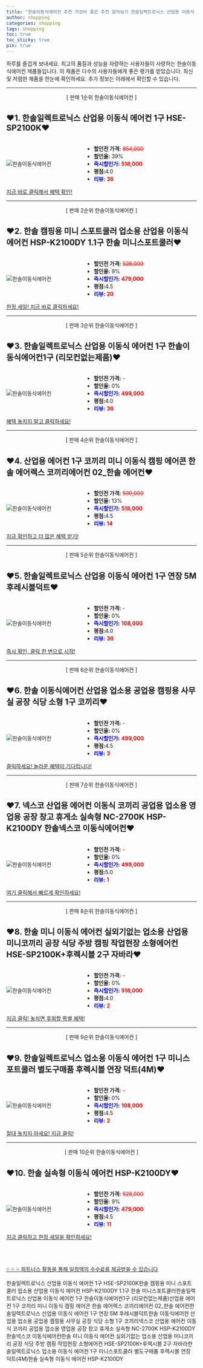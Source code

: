 ```yaml
---
title: "한솔이동식에어컨 추천 가성비 좋은 추천 알아보기 한솔일렉트로닉스 산업용 이동식 에어컨 1구"
author: shopping
categories: shopping
tags: shopping
toc: true
toc_sticky: true
pin: true
---
```

하루를 즐겁게 보내세요. 최고의 품질과 성능을 자랑하는 사용자들이 사랑하는 한솔이동식에어컨 제품들입니다. 이 제품은 다수의 사용자들에게 좋은 평가를 받았습니다. 최신 및 저렴한 제품을 한눈에 확인하세요. 추가 정보는 아래에서 확인할 수 있습니다.

---
<p class="toplist" style="margin: 0 auto; display: block; width: fit-content;">[ 판매 1순위 한솔이동식에어컨 ]</p>

<h2><strong>❤️1. 한솔일렉트로닉스 산업용 이동식 에어컨 1구 HSE-SP2100K❤️</strong></h2>

<div style="display: flex; align-items: center;">
    <div style="flex: 0.4;">
        <img src="https://thumbnail10.coupangcdn.com/thumbnails/remote/230x230ex/image/vendor_inventory/a7ed/0ca89837fea28dffaefdacc6eb857f5d5c916bd2ace3527f1c0a3fae96e5.jpg" alt="한솔이동식에어컨" style="max-width: 100%;">
    </div>
    <div style="flex: 0.6; margin-left: 10px;">
        <ul>
            <li><strong>할인전 가격:</strong> <del style="color: red;">854,000</del></li>
            <li><strong>할인율:</strong> 39%</li>
            <li><span style='color:blue'><strong>즉시할인가:</strong></span> <span style='color:red'><strong>518,000</strong></span></li>
            <li><strong>평점:</strong>4.0</li>
            <li><span style='color:blue'><strong>리뷰:</strong></span> <span style='color:red'><strong>36</strong></span></li>
        </ul>
    </div>
</div>
<div class="center">
    <a href="https://William4Davisa.github.io?lptag=AF9450613&subid=githubio&pageKey=6428822528&traceid=V0-153&itemId=13865595052&vendorItemId=89609255259" class="myButton">
        지금 바로 클릭해서 혜택 확인!
    </a>
</div>


---
<p class="toplist" style="margin: 0 auto; display: block; width: fit-content;">[ 판매 2순위 한솔이동식에어컨 ]</p>

<h2><strong>❤️2. 한솔 캠핑용 미니 스포트쿨러 업소용 산업용 이동식 에어컨 HSP-K2100DY 1.1구 한솔 미니스포트쿨러❤️</strong></h2>

<div style="display: flex; align-items: center;">
    <div style="flex: 0.4;">
        <img src="https://thumbnail9.coupangcdn.com/thumbnails/remote/230x230ex/image/vendor_inventory/3142/0acdc68f8150201c733c9e86a62ef24a3dea06eef2231ae8953f3df4dfeb.jpg" alt="한솔이동식에어컨" style="max-width: 100%;">
    </div>
    <div style="flex: 0.6; margin-left: 10px;">
        <ul>
            <li><strong>할인전 가격:</strong> <del style="color: red;">528,000</del></li>
            <li><strong>할인율:</strong> 9%</li>
            <li><span style='color:blue'><strong>즉시할인가:</strong></span> <span style='color:red'><strong>479,000</strong></span></li>
            <li><strong>평점:</strong>4.5</li>
            <li><span style='color:blue'><strong>리뷰:</strong></span> <span style='color:red'><strong>20</strong></span></li>
        </ul>
    </div>
</div>
<div class="center">
    <a href="https://William4Davisa.github.io?lptag=AF9450613&subid=githubio&pageKey=6449011731&traceid=V0-153&itemId=13991276844&vendorItemId=90124260764" class="myButton">
        한정 세일! 지금 바로 클릭하세요!
    </a>
</div>


---
<p class="toplist" style="margin: 0 auto; display: block; width: fit-content;">[ 판매 3순위 한솔이동식에어컨 ]</p>

<h2><strong>❤️3. 한솔일렉트로닉스 산업용 이동식 에어컨 1구 한솔이동식에어컨1구 (리모컨없는제품)❤️</strong></h2>

<div style="display: flex; align-items: center;">
    <div style="flex: 0.4;">
        <img src="https://thumbnail10.coupangcdn.com/thumbnails/remote/230x230ex/image/vendor_inventory/3c7e/0361d9650261bc8a9350a8e4069d6c644f789e8dbeeadb1e2a2c1ae15885.jpg" alt="한솔이동식에어컨" style="max-width: 100%;">
    </div>
    <div style="flex: 0.6; margin-left: 10px;">
        <ul>
            <li><strong>할인전 가격:</strong> <del style="color: red;">-</del></li>
            <li><strong>할인율:</strong> 0%</li>
            <li><span style='color:blue'><strong>즉시할인가:</strong></span> <span style='color:red'><strong>499,000</strong></span></li>
            <li><strong>평점:</strong>4.0</li>
            <li><span style='color:blue'><strong>리뷰:</strong></span> <span style='color:red'><strong>36</strong></span></li>
        </ul>
    </div>
</div>
<div class="center">
    <a href="https://William4Davisa.github.io?lptag=AF9450613&subid=githubio&pageKey=6428822528&traceid=V0-153&itemId=23531685113&vendorItemId=90557979039" class="myButton">
        혜택 놓치지 말고 클릭하세요!
    </a>
</div>


---
<p class="toplist" style="margin: 0 auto; display: block; width: fit-content;">[ 판매 4순위 한솔이동식에어컨 ]</p>

<h2><strong>❤️4. 산업용 에어컨 1구 코끼리 미니 이동식 캠핑 에어콘 한솔 에어렉스 코끼리에어컨 02_한솔 에어컨❤️</strong></h2>

<div style="display: flex; align-items: center;">
    <div style="flex: 0.4;">
        <img src="https://thumbnail10.coupangcdn.com/thumbnails/remote/230x230ex/image/vendor_inventory/d458/d61a059980167da838024ac11df563fddc467dc745bca873065c5f018836.jpg" alt="한솔이동식에어컨" style="max-width: 100%;">
    </div>
    <div style="flex: 0.6; margin-left: 10px;">
        <ul>
            <li><strong>할인전 가격:</strong> <del style="color: red;">599,000</del></li>
            <li><strong>할인율:</strong> 13%</li>
            <li><span style='color:blue'><strong>즉시할인가:</strong></span> <span style='color:red'><strong>518,000</strong></span></li>
            <li><strong>평점:</strong>4.5</li>
            <li><span style='color:blue'><strong>리뷰:</strong></span> <span style='color:red'><strong>14</strong></span></li>
        </ul>
    </div>
</div>
<div class="center">
    <a href="https://William4Davisa.github.io?lptag=AF9450613&subid=githubio&pageKey=8008895554&traceid=V0-153&itemId=22335138732&vendorItemId=89380415428" class="myButton">
        지금 확인하고 더 많은 혜택 받기!
    </a>
</div>


---
<p class="toplist" style="margin: 0 auto; display: block; width: fit-content;">[ 판매 5순위 한솔이동식에어컨 ]</p>

<h2><strong>❤️5. 한솔일렉트로닉스 산업용 이동식 에어컨 1구 연장 5M 후레시블덕트❤️</strong></h2>

<div style="display: flex; align-items: center;">
    <div style="flex: 0.4;">
        <img src="https://thumbnail8.coupangcdn.com/thumbnails/remote/230x230ex/image/vendor_inventory/71e6/14b0352823c0e24fbe8718017d22f5d9da4d1604ea6b5169df61a170352f.png" alt="한솔이동식에어컨" style="max-width: 100%;">
    </div>
    <div style="flex: 0.6; margin-left: 10px;">
        <ul>
            <li><strong>할인전 가격:</strong> <del style="color: red;">-</del></li>
            <li><strong>할인율:</strong> 0%</li>
            <li><span style='color:blue'><strong>즉시할인가:</strong></span> <span style='color:red'><strong>108,000</strong></span></li>
            <li><strong>평점:</strong>4.0</li>
            <li><span style='color:blue'><strong>리뷰:</strong></span> <span style='color:red'><strong>36</strong></span></li>
        </ul>
    </div>
</div>
<div class="center">
    <a href="https://William4Davisa.github.io?lptag=AF9450613&subid=githubio&pageKey=6428822528&traceid=V0-153&itemId=23452384510&vendorItemId=90479138178" class="myButton">
        즉시 확인, 클릭 한 번으로 시작!
    </a>
</div>


---
<p class="toplist" style="margin: 0 auto; display: block; width: fit-content;">[ 판매 6순위 한솔이동식에어컨 ]</p>

<h2><strong>❤️6. 한솔 이동식에어컨 산업용 업소용 공업용 캠핑용 사무실 공장 식당 소형 1구 코끼리❤️</strong></h2>

<div style="display: flex; align-items: center;">
    <div style="flex: 0.4;">
        <img src="https://thumbnail9.coupangcdn.com/thumbnails/remote/230x230ex/image/vendor_inventory/9d66/477b14f83155b97c510967404a6b64c61cca705a2136e68ac1d0e8d99e6c.jpg" alt="한솔이동식에어컨" style="max-width: 100%;">
    </div>
    <div style="flex: 0.6; margin-left: 10px;">
        <ul>
            <li><strong>할인전 가격:</strong> <del style="color: red;">-</del></li>
            <li><strong>할인율:</strong> 0%</li>
            <li><span style='color:blue'><strong>즉시할인가:</strong></span> <span style='color:red'><strong>499,000</strong></span></li>
            <li><strong>평점:</strong>4.5</li>
            <li><span style='color:blue'><strong>리뷰:</strong></span> <span style='color:red'><strong>3</strong></span></li>
        </ul>
    </div>
</div>
<div class="center">
    <a href="https://William4Davisa.github.io?lptag=AF9450613&subid=githubio&pageKey=7340742404&traceid=V0-153&itemId=18866514826&vendorItemId=90089471077" class="myButton">
        클릭하세요! 놀라운 혜택이 기다립니다!
    </a>
</div>


---
<p class="toplist" style="margin: 0 auto; display: block; width: fit-content;">[ 판매 7순위 한솔이동식에어컨 ]</p>

<h2><strong>❤️7. 넥스코 산업용 에어컨 이동식 코끼리 공업용 업소용 영업용 공장 창고 휴게소 실속형 NC-2700K HSP-K2100DY 한솔넥스코 이동식에어컨❤️</strong></h2>

<div style="display: flex; align-items: center;">
    <div style="flex: 0.4;">
        <img src="https://thumbnail9.coupangcdn.com/thumbnails/remote/230x230ex/image/vendor_inventory/ebb8/e5624412e70e2d6ddd17c43b9aaefc4fb9509b5084325e3bc54f0997ebc6.png" alt="한솔이동식에어컨" style="max-width: 100%;">
    </div>
    <div style="flex: 0.6; margin-left: 10px;">
        <ul>
            <li><strong>할인전 가격:</strong> <del style="color: red;">-</del></li>
            <li><strong>할인율:</strong> 0%</li>
            <li><span style='color:blue'><strong>즉시할인가:</strong></span> <span style='color:red'><strong>499,000</strong></span></li>
            <li><strong>평점:</strong>5.0</li>
            <li><span style='color:blue'><strong>리뷰:</strong></span> <span style='color:red'><strong>1</strong></span></li>
        </ul>
    </div>
</div>
<div class="center">
    <a href="https://William4Davisa.github.io?lptag=AF9450613&subid=githubio&pageKey=6583804802&traceid=V0-153&itemId=23451463023&vendorItemId=90478224344" class="myButton">
        여기 클릭해서 빠르게 확인하세요!
    </a>
</div>


---
<p class="toplist" style="margin: 0 auto; display: block; width: fit-content;">[ 판매 8순위 한솔이동식에어컨 ]</p>

<h2><strong>❤️8. 한솔 미니 이동식 에어컨 실외기없는 업소용 산업용 미니코끼리 공장 식당 주방 캠핑 작업현장 소형에어컨 HSE-SP2100K+후렉시블 2구 자바라❤️</strong></h2>

<div style="display: flex; align-items: center;">
    <div style="flex: 0.4;">
        <img src="https://thumbnail7.coupangcdn.com/thumbnails/remote/230x230ex/image/vendor_inventory/61f8/65cd48f878fadfe4f57868b7985d9bbc1c9c2d9c7f6c6366c8c7f60c8323.png" alt="한솔이동식에어컨" style="max-width: 100%;">
    </div>
    <div style="flex: 0.6; margin-left: 10px;">
        <ul>
            <li><strong>할인전 가격:</strong> <del style="color: red;">-</del></li>
            <li><strong>할인율:</strong> 0%</li>
            <li><span style='color:blue'><strong>즉시할인가:</strong></span> <span style='color:red'><strong>518,000</strong></span></li>
            <li><strong>평점:</strong>4.0</li>
            <li><span style='color:blue'><strong>리뷰:</strong></span> <span style='color:red'><strong>2</strong></span></li>
        </ul>
    </div>
</div>
<div class="center">
    <a href="https://William4Davisa.github.io?lptag=AF9450613&subid=githubio&pageKey=7415438466&traceid=V0-153&itemId=19223234885&vendorItemId=90066478102" class="myButton">
        지금 클릭! 놓치면 후회할 특별 혜택!
    </a>
</div>


---
<p class="toplist" style="margin: 0 auto; display: block; width: fit-content;">[ 판매 9순위 한솔이동식에어컨 ]</p>

<h2><strong>❤️9. 한솔일렉트로닉스 업소용 이동식 에어컨 1구 미니스포트쿨러 별도구매품 후렉시블 연장 덕트(4M)❤️</strong></h2>

<div style="display: flex; align-items: center;">
    <div style="flex: 0.4;">
        <img src="https://thumbnail6.coupangcdn.com/thumbnails/remote/230x230ex/image/vendor_inventory/9962/e00db0613bf78f168cb07c90b7a51b6716bf5d2a3d0d57dbde2e24047eeb.jpg" alt="한솔이동식에어컨" style="max-width: 100%;">
    </div>
    <div style="flex: 0.6; margin-left: 10px;">
        <ul>
            <li><strong>할인전 가격:</strong> <del style="color: red;">-</del></li>
            <li><strong>할인율:</strong> 0%</li>
            <li><span style='color:blue'><strong>즉시할인가:</strong></span> <span style='color:red'><strong>108,000</strong></span></li>
            <li><strong>평점:</strong>4.5</li>
            <li><span style='color:blue'><strong>리뷰:</strong></span> <span style='color:red'><strong>2</strong></span></li>
        </ul>
    </div>
</div>
<div class="center">
    <a href="https://William4Davisa.github.io?lptag=AF9450613&subid=githubio&pageKey=5599750632&traceid=V0-153&itemId=9014165971&vendorItemId=76300618970" class="myButton">
        절대 놓치지 마세요! 지금 클릭!
    </a>
</div>


---
<p class="toplist" style="margin: 0 auto; display: block; width: fit-content;">[ 판매 10순위 한솔이동식에어컨 ]</p>

<h2><strong>❤️10. 한솔 실속형 이동식 에어컨 HSP-K2100DY❤️</strong></h2>

<div style="display: flex; align-items: center;">
    <div style="flex: 0.4;">
        <img src="https://thumbnail6.coupangcdn.com/thumbnails/remote/230x230ex/image/vendor_inventory/0d29/21673c0545a2a035faeb385174cbd1d4920bef196d05231a85e5fee3e601.jpg" alt="한솔이동식에어컨" style="max-width: 100%;">
    </div>
    <div style="flex: 0.6; margin-left: 10px;">
        <ul>
            <li><strong>할인전 가격:</strong> <del style="color: red;">528,000</del></li>
            <li><strong>할인율:</strong> 9%</li>
            <li><span style='color:blue'><strong>즉시할인가:</strong></span> <span style='color:red'><strong>479,000</strong></span></li>
            <li><strong>평점:</strong>4.5</li>
            <li><span style='color:blue'><strong>리뷰:</strong></span> <span style='color:red'><strong>11</strong></span></li>
        </ul>
    </div>
</div>
<div class="center">
    <a href="https://William4Davisa.github.io?lptag=AF9450613&subid=githubio&pageKey=6532445498&traceid=V0-153&itemId=14513879943&vendorItemId=90184738912" class="myButton">
        지금 클릭하고 한정 세일을 확인하세요!
    </a>
</div>

<br><br><br>[💦 💦 💦 파트너스 활동을 통해 일정액의 수수료를 제공받을 수 있습니다](https://link.coupang.com/a/bcpT2c)<br><br>한솔일렉트로닉스 산업용 이동식 에어컨 1구 HSE-SP2100K한솔 캠핑용 미니 스포트쿨러 업소용 산업용 이동식 에어컨 HSP-K2100DY 1.1구 한솔 미니스포트쿨러한솔일렉트로닉스 산업용 이동식 에어컨 1구 한솔이동식에어컨1구 (리모컨없는제품)산업용 에어컨 1구 코끼리 미니 이동식 캠핑 에어콘 한솔 에어렉스 코끼리에어컨 02_한솔 에어컨한솔일렉트로닉스 산업용 이동식 에어컨 1구 연장 5M 후레시블덕트한솔 이동식에어컨 산업용 업소용 공업용 캠핑용 사무실 공장 식당 소형 1구 코끼리넥스코 산업용 에어컨 이동식 코끼리 공업용 업소용 영업용 공장 창고 휴게소 실속형 NC-2700K HSP-K2100DY 한솔넥스코 이동식에어컨한솔 미니 이동식 에어컨 실외기없는 업소용 산업용 미니코끼리 공장 식당 주방 캠핑 작업현장 소형에어컨 HSE-SP2100K+후렉시블 2구 자바라한솔일렉트로닉스 업소용 이동식 에어컨 1구 미니스포트쿨러 별도구매품 후렉시블 연장 덕트(4M)한솔 실속형 이동식 에어컨 HSP-K2100DY